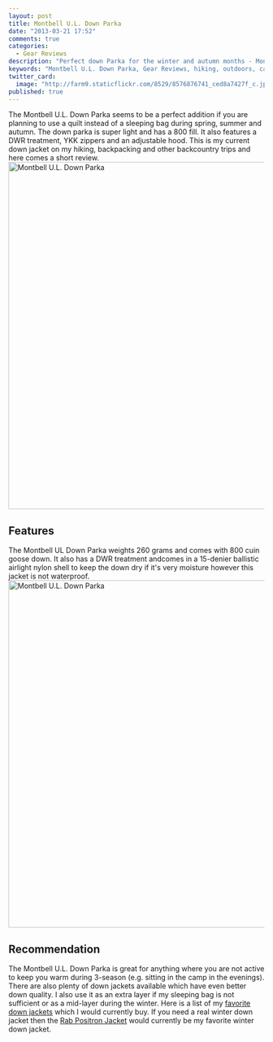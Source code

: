 ```yaml
---
layout: post
title: Montbell U.L. Down Parka
date: "2013-03-21 17:52"
comments: true
categories: 
  - Gear Reviews
description: "Perfect down Parka for the winter and autumn months - Montbell U.L. Down Parka Review"
keywords: "Montbell U.L. Down Parka, Gear Reviews, hiking, outdoors, camping, down Parka"
twitter_card: 
  image: "http://farm9.staticflickr.com/8529/8576876741_ced8a7427f_c.jpg"
published: true
---
```


The Montbell U.L. Down Parka seems to be a perfect addition if you are planning to use a quilt instead of a sleeping bag during spring, summer and autumn. The down parka is super light and has a 800 fill. It also features a DWR treatment, YKK zippers and an adjustable hood. This is my current down jacket on my hiking, backpacking and other backcountry trips and here comes a short review.
<a href="https://www.flickr.com/photos/90204224@N07/8576876741" title="Montbell U.L. Down Parka"><img src="https://farm9.staticflickr.com/8529/8576876741_96879fe3d5_b.jpg" width="1024" height="683" alt="Montbell U.L. Down Parka"></a>
<!--more-->

## Features
The Montbell UL Down Parka weights 260 grams and comes with 800 cuin goose down. It also has a DWR treatment andcomes in a 15-denier ballistic airlight nylon shell to keep the down dry if it's very moisture however this jacket is not waterproof.
<a href="https://www.flickr.com/photos/90204224@N07/8576876031" title="Montbell U.L. Down Parka"><img src="https://farm9.staticflickr.com/8526/8576876031_2b76bdfb2e_b.jpg" width="1024" height="683" alt="Montbell U.L. Down Parka"></a>

## Recommendation
The Montbell U.L. Down Parka is great for anything where you are not active to keep you warm during 3-season (e.g. sitting in the camp in the evenings). There are also plenty of down jackets available which have even better down quality. I also use it as an extra layer if my sleeping bag is not sufficient or as a mid-layer during the winter. Here is a list of my <a href="http://www.hikeventures.com/best-down-jackets/">favorite down jackets</a> which I would currently buy. If you need a real winter down jacket then the <a href="http://amzn.to/1I4ao2P">Rab Positron Jacket</a> would currently be my favorite winter down jacket.